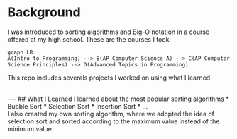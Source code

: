 # Background
I was introduced to sorting algorithms and Big-O notation in a course offered at my high school. 
These are the courses I took:  
```mermaid
graph LR
A(Intro to Programming) --> B(AP Computer Science A) --> C(AP Computer Science Principles) --> D(Advanced Topics in Programming)
```
<p> This repo includes severals projects I worked on using what I learned. </p>
<br>
---
## What I Learned
I learned about the most popular sorting algorithms
* Bubble Sort
* Selection Sort
* Insertion Sort
* ... <br>
I also created my own sorting algorithm, where we adopted the idea of selection sort and sorted according to the maximum value instead of the minimum value.

